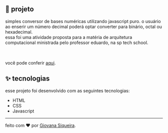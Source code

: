 ## 🌈 projeto
simples conversor de bases numéricas utilizando javascript puro. o usuário ao enserir um número decimal poderá optar converter para binário, octal ou hexadecimal. 
<br>
essa foi uma atividade proposta para a matéria de arquitetura computacional ministrada pelo professor eduardo, na sp tech school.

</br></br>
você pode conferir [aqui](giovxna.github.io/conversor-bases/).

## ✨ tecnologias

esse projeto foi desenvolvido com as seguintes tecnologias:

- HTML
- CSS
- Javascript

---

feito com ❤️ por [Giovana Siqueira](https://www.linkedin.com/in/giovana--siqueira/).

